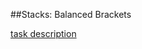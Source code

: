 ##Stacks: Balanced Brackets

[task description](https://www.hackerrank.com/challenges/ctci-balanced-brackets)